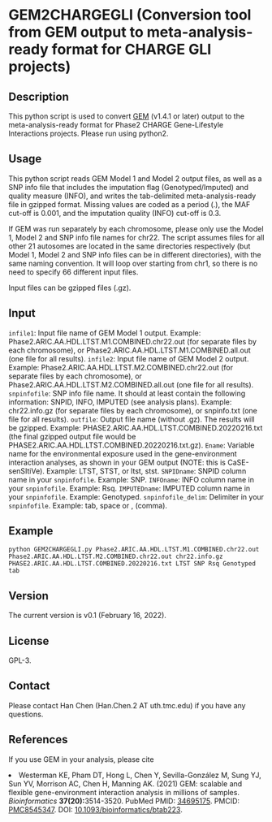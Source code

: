 # GEM2CHARGEGLI (Conversion tool from GEM output to meta-analysis-ready format for CHARGE GLI projects)

## Description
This python script is used to convert <a href="https://github.com/large-scale-gxe-methods/GEM">GEM</a> (v1.4.1 or later) output to the meta-analysis-ready format for Phase2 CHARGE Gene-Lifestyle Interactions projects. Please run using python2.

## Usage
This python script reads GEM Model 1 and Model 2 output files, as well as a
SNP info file that includes the imputation flag (Genotyped/Imputed) and
quality measure (INFO), and writes the tab-delimited meta-analysis-ready file
in gzipped format. Missing values are coded as a period (.), the MAF cut-off
is 0.001, and the imputation quality (INFO) cut-off is 0.3.

If GEM was run separately by each chromosome, please only use the Model 1,
Model 2 and SNP info file names for chr22. The script assumes files for all
other 21 autosomes are located in the same directories respectively (but Model
1, Model 2 and SNP info files can be in different directories), with the same
naming convention. It will loop over starting from chr1, so there is no need
to specify 66 different input files.

Input files can be gzipped files (.gz).

## Input
`infile1`:
      Input file name of GEM Model 1 output. Example: Phase2.ARIC.AA.HDL.LTST.M1.COMBINED.chr22.out (for separate files by each chromosome), or Phase2.ARIC.AA.HDL.LTST.M1.COMBINED.all.out (one file for all results).
`infile2`:
      Input file name of GEM Model 2 output. Example: Phase2.ARIC.AA.HDL.LTST.M2.COMBINED.chr22.out (for separate files by each chromosome), or Phase2.ARIC.AA.HDL.LTST.M2.COMBINED.all.out (one file for all results).
`snpinfofile`:
      SNP info file name. It should at least contain the following information: SNPID, INFO, IMPUTED (see analysis plans). Example: chr22.info.gz (for separate files by each chromosome), or snpinfo.txt (one file for all results).
`outfile`:
      Output file name (without .gz). The results will be gzipped. Example: PHASE2.ARIC.AA.HDL.LTST.COMBINED.20220216.txt (the final gzipped output file would be PHASE2.ARIC.AA.HDL.LTST.COMBINED.20220216.txt.gz).
`Ename`:
      Variable name for the environmental exposure used in the gene-environment interaction analyses, as shown in your GEM output (NOTE: this is CaSE-senSItiVe). Example: LTST, STST, or ltst, stst.
`SNPIDname`:
      SNPID column name in your `snpinfofile`. Example: SNP.
`INFOname`:
      INFO column name in your `snpinfofile`. Example: Rsq.
`IMPUTEDname`:
      IMPUTED column name in your `snpinfofile`. Example: Genotyped.
`snpinfofile_delim`:
      Delimiter in your `snpinfofile`. Example: tab, space or , (comma).

## Example
```
python GEM2CHARGEGLI.py Phase2.ARIC.AA.HDL.LTST.M1.COMBINED.chr22.out Phase2.ARIC.AA.HDL.LTST.M2.COMBINED.chr22.out chr22.info.gz PHASE2.ARIC.AA.HDL.LTST.COMBINED.20220216.txt LTST SNP Rsq Genotyped tab
```

## Version
The current version is v0.1 (February 16, 2022).

## License
GPL-3.

## Contact
Please contact Han Chen (Han.Chen.2 AT uth.tmc.edu) if you have any questions.

## References
<p>If you use GEM in your analysis, please cite
<li>Westerman KE, Pham DT, Hong L, Chen Y, Sevilla-González M, Sung YJ, Sun YV, Morrison AC, Chen H, Manning AK. (2021) GEM: scalable and flexible gene-environment interaction analysis in millions of samples. <em>Bioinformatics</em> <b>37(20):</b>3514-3520. PubMed PMID: <a href="https://www.ncbi.nlm.nih.gov/pubmed/34695175">34695175</a>. PMCID: <a href="https://www.ncbi.nlm.nih.gov/pmc/articles/PMC8545347/">PMC8545347</a>. DOI: <a href="https://doi.org/10.1093/bioinformatics/btab223">10.1093/bioinformatics/btab223</a>.</li></p>
